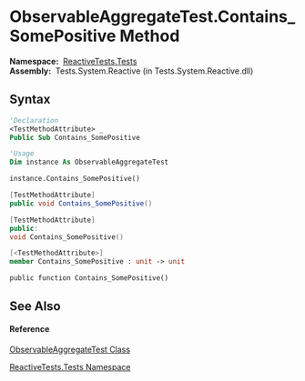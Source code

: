 # ObservableAggregateTest.Contains\_SomePositive Method

**Namespace:**  [ReactiveTests.Tests](ReactiveTests.Tests\ReactiveTests.Tests.md)  
**Assembly:**  Tests.System.Reactive (in Tests.System.Reactive.dll)

## Syntax

```vb
'Declaration
<TestMethodAttribute> _
Public Sub Contains_SomePositive
```

```vb
'Usage
Dim instance As ObservableAggregateTest

instance.Contains_SomePositive()
```

```csharp
[TestMethodAttribute]
public void Contains_SomePositive()
```

```c++
[TestMethodAttribute]
public:
void Contains_SomePositive()
```

```fsharp
[<TestMethodAttribute>]
member Contains_SomePositive : unit -> unit 
```

```jscript
public function Contains_SomePositive()
```

## See Also

#### Reference

[ObservableAggregateTest Class](ObservableAggregateTest\ObservableAggregateTest.md)

[ReactiveTests.Tests Namespace](ReactiveTests.Tests\ReactiveTests.Tests.md)




